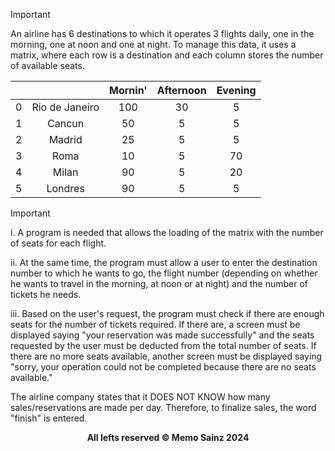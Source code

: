 

> [!IMPORTANT]
> 
> An airline has 6 destinations to which it operates 3 flights daily, one in the morning, one at noon and one at night. To manage this data, it uses a matrix, where each row is a destination and each column stores the number of available seats.


|  |  | Mornin'  | Afternoon | Evening |
| :---:  | :---:  | :---:  | :---:  | :---:  |
| 0  | Rio de Janeiro  | 100  | 30  | 5  |
| 1  | Cancun  | 50  | 5  | 5  |
| 2  | Madrid  | 25  | 5  | 5  |
| 3  | Roma  | 10  | 5  | 70  |
| 4  | Milan  | 90  | 5  | 20  |
| 5  | Londres  | 90  | 5  | 5  |


> [!IMPORTANT]
> i. A program is needed that allows the loading of the matrix with the number of seats for each flight.
> 
> ii. At the same time, the program must allow a user to enter the destination number to which he wants to go, the flight number (depending on whether he wants to travel in the morning, at noon or at night) and the number of tickets he needs.
> 
> iii. Based on the user's request, the program must check if there are enough seats for the number of tickets required. If there are, a screen must be displayed saying "your reservation was made successfully" and the seats requested by the user must be deducted from the total number of seats. If there are no more seats available, another screen must be displayed saying "sorry, your operation could not be completed because there are no seats available."
> 
> The airline company states that it DOES NOT KNOW how many sales/reservations are made per day. Therefore, to finalize sales, the word "finish" is entered.

<div align="center"> 
<b> All lefts reserved 	&#169; Memo Sainz 2024 </b>
</div>
